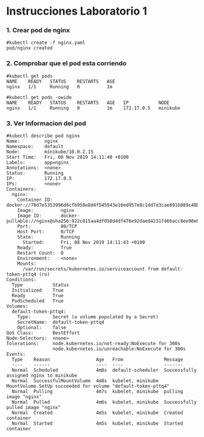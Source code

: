 # Instrucciones Laboratorio 1
### 1. Crear pod de nginx
    #kubectl create -f nginx.yaml 
    pod/nginx created
### 2. Comprobar que el pod esta corriendo
    #kubectl get pods
    NAME    READY   STATUS    RESTARTS   AGE
    nginx   1/1     Running   0          1m
    
    #kubectl get pods -owide
    NAME    READY   STATUS    RESTARTS   AGE   IP           NODE
    nginx   1/1     Running   0          1m    172.17.0.5   minikube
### 3. Ver Informacion del pod
    #kubectl describe pod nginx
    Name:         nginx
    Namespace:    default
    Node:         minikube/10.0.2.15
    Start Time:   Fri, 08 Nov 2019 14:11:40 +0100
    Labels:       app=nginx
    Annotations:  <none>
    Status:       Running
    IP:           172.17.0.5
    IPs:          <none>
    Containers:
      nginx:
        Container ID:   docker://78d7e5353996d8cfb958e8d4f545943e16ed957e8c1dd7d3cae891b889c48b66
        Image:          nginx
        Image ID:       docker-pullable://nginx@sha256:922c815aa4df050d4df476e92daed4231f466acc8ee90e0e774951b0fd7195a4
        Port:           80/TCP
        Host Port:      0/TCP
        State:          Running
          Started:      Fri, 08 Nov 2019 14:11:43 +0100
        Ready:          True
        Restart Count:  0
        Environment:    <none>
        Mounts:
          /var/run/secrets/kubernetes.io/serviceaccount from default-token-pttq4 (ro)
    Conditions:
      Type           Status
      Initialized    True 
      Ready          True 
      PodScheduled   True 
    Volumes:
      default-token-pttq4:
        Type:        Secret (a volume populated by a Secret)
        SecretName:  default-token-pttq4
        Optional:    false
    QoS Class:       BestEffort
    Node-Selectors:  <none>
    Tolerations:     node.kubernetes.io/not-ready:NoExecute for 300s
                     node.kubernetes.io/unreachable:NoExecute for 300s
    Events:
      Type    Reason                 Age   From               Message
      ----    ------                 ----  ----               -------
      Normal  Scheduled              4m8s  default-scheduler  Successfully assigned nginx to minikube
      Normal  SuccessfulMountVolume  4m8s  kubelet, minikube  MountVolume.SetUp succeeded for volume "default-token-pttq4"
      Normal  Pulling                4m7s  kubelet, minikube  pulling image "nginx"
      Normal  Pulled                 4m6s  kubelet, minikube  Successfully pulled image "nginx"
      Normal  Created                4m5s  kubelet, minikube  Created container
      Normal  Started                4m5s  kubelet, minikube  Started container
